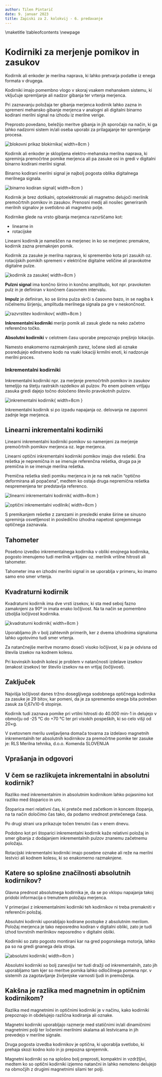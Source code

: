 ```yaml
---
author: Tilen Pintarič
date: 9. januar 2023
title: Zapiski za 2. kolokvij - 6. predavanje
---
```


\maketitle
\tableofcontents
\newpage

# Kodirniki za merjenje pomikov in zasukov

Kodirnik ali enkoder je merilna naprava, ki lahko pretvarja podatke iz enega formata v drugega.

Kodirniki imajo pomembno vlogo v skoraj vsakem mehanskem sistemu, ki vključuje spremljanje ali nadzor gibanja ter vrtenja merjenca.

Pri zaznavanju položaja ter gibanja merjenca kodirnik lahko zazna in spremeni mehansko gibanje merjenca v analogni ali digitalni binarno kodirani merilni signal na izhodu iz merilne verige.

Preprosto povedano, beležijo meritve gibanja in jih sporočajo na način, ki ga lahko nadzorni sistem in/ali oseba uporabi za prilagajanje ter spremljanje procesa.

![blokovni prikaz blokirnika](kodirnik-blokovni-prikaz.png){ width=8cm }

Kodirnik ali enkoder je sklopljena elektro-mehanska merilna naprava, ki spreminja premočrtne pomike merjenca ali pa zasuke osi in gredi v digitalni binarno kodirani merilni signal.

Binarno kodirani merilni signal je najbolj pogosta oblika digitalnega merilnega signala.

![binarno kodiran signal](binarno-kodiran-signal.png){ width=8cm }

Kodirnik je brez dotikalni, optoelektronski ali magnetno delujoči merilnik premočrtnih pomikov in zasukov. Prenosni medij ali nosilec generiranih merilnih signalov je svetlobno ali magnetno polje.

Kodirnike glede na vrsto gibanja merjenca razvrščamo kot:

* linearne in
* rotacijske

Linearni kodirnik je nameščen na merjenec in ko se merjenec premakne, kodirnik zazna premaknjen pomik.

Kodirnik za zasuke je merilna naprava, ki spremembo kota pri zasukih oz. rotacijskih pomikih spremeni v električne digitalne veličine ali pravokotne digitalne pulze.

![kodirnik za zasuke](kodirnik-za-zasuke.png){ width=8cm }

**Pulzni signal** ima končno širino in končno amplitudo, kot npr. pravokoten pulz in je definiran v končnem časovnem intervalu.

**Impulz** je definiran, ko se širina pulza skrči s časovno bazo, in se nagiba k ničelnemu širjenju, amplituda merilnega signala pa gre v neskončnost.

![razvrstitev kodirnikov](razvrstitev-kodirnikov.png){ width=8cm }

**Inkrementalni kodirniki** merijo pomik ali zasuk glede na neko začetno referenčno točko.

**Absolutni kodirniki** v celotnem času uporabe prepoznajo prejšnjo lokacijo.

Namesto enakomerno razmaknjenih zarez, ločene sledi ali oznake posredujejo edinstveno kodo na vsaki lokaciji krmilni enoti, ki nadzoruje merilni proces.

### Inkrementalni kodirniki

Inkrementalni kodirniki npr. za merjenje premočrtnih pomikov in zasukov temeljijo na štetju rastrskih razdelkov ali pulzov. Po enem polnem vrtljaju zasuka gredi dajejo točno določeno število pravokotnih pulzov.

![inkrementalni kodirnik](inkrementalni-kodirnik.png){ width=8cm }

Inkrementalni kodirnik si po izpadu napajanja oz. delovanja ne zapomni zadnje lege merjenca.

## Linearni inkrementalni kodirniki

Linearni inkrementalni kodirniki pomikov so namenjeni za merjenje premočrtnih pomikov merjenca oz. lege merjenca. 

Linearni optični inkrementalni kodirniki pomikov imajo dve rešetki. Ena rešetka je nepremična in se imenuje referenčna rešetka, druga pa je premična in se imenuje merilna rešetka.

Premična rešetka sledi pomiku merjenca in je na nek način “optično deformirana ali popačena”, medtem ko ostaja druga nepremična rešetka nespremenjena ter predstavlja referenco.

![linearni inkrementalni kodirnik](linearni-inkrementalni-merilnik.png){ width=8cm }

![optični inkrementalni vodilnik](opticni-inkrementalni-kodirnik.png){ width=8cm }

S premikanjem rešetke z zarezami in presledki enake širine se sinusno spreminja osvetljenost in posledično izhodna napetost sprejemnega optičnega zaznavala.

## Tahometer

Posebno izvedbo inkrementalnega kodirnika v obliki enojnega kodirnika, pogosto imenujemo tudi merilnik vrtljajev oz. merilnik vrtilne hitrosti ali tahometer.

Tahometer ima en izhodni merilni signal in se uporablja v primeru, ko imamo samo eno smer vrtenja.

## Kvadraturni kodirnik

Kvadraturni kodirnik ima dve vrsti izsekov, ki sta med seboj fazno zamaknjeni za 90º in imata enako ločljivost. Na ta način se pomembno izboljša ločljivost kodirnika.

![kvadraturni kodirnik](kvadraturni-kodirnik.png){ width=8cm }

Uporabljamo jih v bolj zahtevnih primerih, ker z dvema izhodnima signaloma lahko ugotovimo tudi smer vrtenja.

Za natančnejše meritve moramo doseči visoko ločljivost, ki pa je odvisna od števila izsekov na kodnem kolesu.

Pri kovinskih kodnih kolesi je problem v natančnosti izdelave izsekov (enakost izsekov) ter število izsekov na en vrtljaj (ločljivost).

## Zaključek

Najvišja ločljivost danes tržno dosegljivega sodobnega optičnega kodirnika za zasuke je 29 bitov, kar pomeni, da je za spremembo enega bita potreben zasuk za 0,67x10-6 stopinje.

Kodirnik tudi zaznava pomike pri vrtilni hitrosti do 40.000 min-1 in delujejo v območju od -25 °C do +70 °C ter pri visokih pospeških, ki so celo višji od 20×g.

V svetovnem merilu uveljavljena domača tovarna za izdelavo magnetnih inkrementalnih ter absolutnih kodirnikov za premočrtne pomike ter zasuke je: RLS Merilna tehnika, d.o.o. Komenda SLOVENIJA

## Vprašanja in odgovori

## V čem se razlikujeta inkrementalni in absolutni kodirnik?

Razliko med inkrementalnim in absolutnim kodirnikom lahko pojasnimo kot razliko med štoparico in uro.

Štoparica meri relativni čas, ki preteče med začetkom in koncem štopanja, na ta način določimo čas tako, da podamo vrednost pretečenega časa.

Po drugi strani ura prikazuje točen trenutni čas v enem dnevu.

Podobno kot pri štoparici inkrementalni kodirnik kaže relativni položaj in smer gibanja z dodajanjem inkrementalnih pulzov znanemu začetnemu položaju. 

Rotacijski inkrementalni kodirniki imajo posebne oznake ali reže na merilni lestvici ali kodnem kolesu, ki so enakomerno razmaknjene.

## Katere so splošne značilnosti absolutnih kodirnikov?

Glavna prednost absolutnega kodirnika je, da se po vklopu napajanja takoj pridobi informacija o trenutnem položaju merjenca.

V primerjavi z inkrementalnimi kodirniki teh kodirnikov ni treba premakniti v referenčni položaj.

Absolutni kodirniki uporabljajo kodirane postopke z absolutnim merilom. Položaj merjenca je tako neposredno kodiran v digitalni obliki, zato je tudi izhod tovrstnih merilnikov neposredno v digitalni obliki.

Kodirniki so zato pogosto montirani kar na gred pogonskega motorja, lahko pa so na gredi gnanega dela stroja.

![absolutni kodirnik](absolutni-kodirnik.png){ width=8cm }

Absolutni kodirniki so bolj zanesljivi ter tudi dražji od inkrementalnih, zato jih uporabljamo tam kjer so meritve pomika lahko odločilnega pomena npr. v sistemih za zagotavljanje življenjske varnosti ljudi in premoženja.

## Kakšna je razlika med magnetnim in optičnim kodirnikom?

Razlika med magnetnimi in optičnimi kodirniki je v načinu, kako kodirniki prepoznajo in obdelujejo različna kodiranja ali oznake.

Magnetni kodirniki uporabljajo razmerje med statičnimi in/ali dinamičnimi magnetnimi polji ter ločenimi merilnimi skalama ali lestvicama in jih prevedejo v merilne signale.

Druga pogosta izvedba kodirnikov je optična, ki uporablja svetlobo, ki prehaja skozi kodno kolo in jo prepozna sprejemnik.

Magnetni kodirniki so na splošno bolj preprosti, kompaktni in vzdržljivi, medtem ko so optični kodirniki izjemno natančni in lahko nemoteno delujejo na območjih z drugimi magnetnimi silami ter polji.
